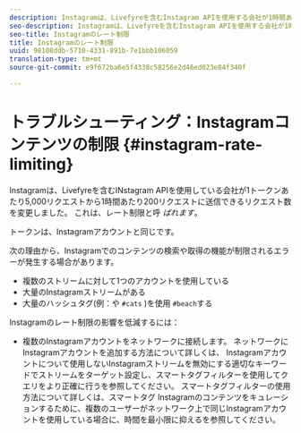 ```yaml
---
description: Instagramは、Livefyreを含むInstagram APIを使用する会社が1時間あたり5,000件のリクエストを行えるリクエスト数を、トークンあたり1時間あたり200件のリクエストに変更しました。 これをレート制限と呼びます。
seo-description: Instagramは、Livefyreを含むInstagram APIを使用する会社が1時間あたり5,000件のリクエストを行えるリクエスト数を、トークンあたり1時間あたり200件のリクエストに変更しました。 これをレート制限と呼びます。
seo-title: Instagramのレート制限
title: Instagramのレート制限
uuid: 98108ddb-5710-4331-891b-7e1bbb106059
translation-type: tm+mt
source-git-commit: e9f672ba6e5f4338c58256e2d46ed023e84f340f

---
```



# トラブルシューティング：Instagramコンテンツの制限 {#instagram-rate-limiting}

Instagramは、Livefyreを含むINstagram APIを使用している会社が1トークンあたり5,000リクエストから1時間あたり200リクエストに送信できるリクエスト数を変更しました。 これは、レート制限と呼 *ばれます*。

トークンは、Instagramアカウントと同じです。

次の理由から、Instagramでのコンテンツの検索や取得の機能が制限されるエラーが発生する場合があります。

* 複数のストリームに対して1つのアカウントを使用している
* 大量のInstagramストリームがある
* 大量のハッシュタグ(例：や `#cats` )を使用 `#beach`する

Instagramのレート制限の影響を低減するには：

* 複数のInstagramアカウントをネットワークに接続します。 ネットワークにInstagramアカウントを追加する方法について詳しくは、 [](/help/using/c-users-creating-accounts-with-studio-access/t-configure-social-accout-instagram/c-about-instagram-accounts.md)Instagramアカウントについて使用しないInstagramストリームを無効にする適切なキーワードでストリームをターゲット設定し、スマートタグフィルターを使用してクエリをより正確に行うを参照してください。 スマートタグフィルターの使用方法について詳しくは、スマートタグ [](/help/using/c-features-livefyre/c-smart-tags/c-smart-tags.md)Instagramのコンテンツをキュレーションするために、複数のユーザーがネットワーク上で同じInstagramアカウントを使用している場合に、時間を最小限に抑えるを参照してください。